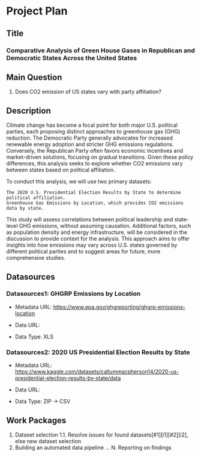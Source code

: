 # Project Plan

## Title
### Comparative Analysis of Green House Gases in Republican and Democratic States Across the United States

## Main Question
1. Does CO2 emission of US states vary with party affiliation?

## Description

Climate change has become a focal point for both major U.S. political parties, each proposing distinct approaches to greenhouse gas (GHG) reduction. The Democratic Party generally advocates for increased renewable energy adoption and stricter GHG emissions regulations. Conversely, the Republican Party often favors economic incentives and market-driven solutions, focusing on gradual transitions. Given these policy differences, this analysis seeks to explore whether CO2 emissions vary between states based on political affiliation.

To conduct this analysis, we will use two primary datasets:

    The 2020 U.S. Presidential Election Results by State to determine political affiliation.
    Greenhouse Gas Emissions by Location, which provides CO2 emissions data by state.

This study will assess correlations between political leadership and state-level GHG emissions, without assuming causation. Additional factors, such as population density and energy infrastructure, will be considered in the discussion to provide context for the analysis. This approach aims to offer insights into how emissions may vary across U.S. states governed by different political parties and to suggest areas for future, more comprehensive studies.


## Datasources

### Datasources1: GHGRP Emissions by Location

* Metadata URL: <https://www.epa.gov/ghgreporting/ghgrp-emissions-location>

* Data URL: <TBA>

*  Data Type: XLS

### Datasources2: 2020 US Presidential Election Results by State

* Metadata URL: <https://www.kaggle.com/datasets/callummacpherson14/2020-us-presidential-election-results-by-state/data>

* Data URL: <TBA>

*  Data Type: ZIP -> CSV

## Work Packages

<!-- List of work packages ordered sequentially, each pointing to an issue with more details. -->

1. Dataset selection
    1.1. Resolve issues for found datasets[#1][i1][#2][i2], else new dataset selection
2. Building an automated data pipeline
...
N. Reporting on findings
